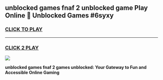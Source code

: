
## unblocked games fnaf 2 unblocked game Play Online 👋 Unblocked Games #6syxy
<h3>
<a href="https://premium.freeplayer.one?title=unblocked_games_fnaf_2&ref=21F">CLICK TO PLAY</a></h3>
<hr>

<h3>
<a href="https://premium.freeplayer.one?title=unblocked_games_fnaf_2&ref=21F">CLICK 2 PLAY</a>
  
</h3>

<a href="https://premium.freeplayer.one?title=unblocked_games_fnaf_2&ref=21F/"><img src="https://clearcache.store/games.png"></a>


**unblocked games fnaf 2 games unblocked: Your Gateway to Fun and Accessible Online Gaming**
